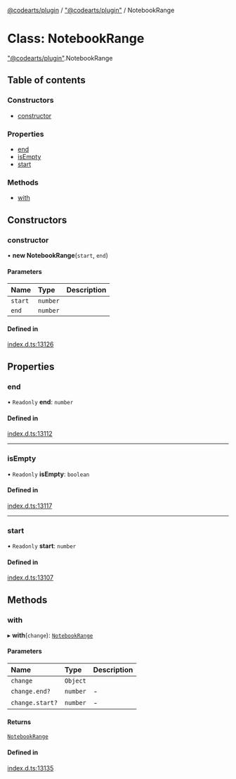 [@codearts/plugin](../README.md) / ["@codearts/plugin"](../modules/_codearts_plugin_.md) / NotebookRange

# Class: NotebookRange

["@codearts/plugin"](../modules/_codearts_plugin_.md).NotebookRange

## Table of contents

### Constructors

- [constructor](codearts_plugin_.NotebookRange.md#constructor)

### Properties

- [end](codearts_plugin_.NotebookRange.md#end)
- [isEmpty](codearts_plugin_.NotebookRange.md#isempty)
- [start](codearts_plugin_.NotebookRange.md#start)

### Methods

- [with](codearts_plugin_.NotebookRange.md#with)

## Constructors

### constructor

• **new NotebookRange**(`start`, `end`)

#### Parameters

| Name | Type | Description |
| :------ | :------ | :------ |
| `start` | `number` |  |
| `end` | `number` |  |

#### Defined in

[index.d.ts:13126](https://github.com/huaweicloud/cloudide-plugin-api/blob/b58031b/index.d.ts#L13126)

## Properties

### end

• `Readonly` **end**: `number`

#### Defined in

[index.d.ts:13112](https://github.com/huaweicloud/cloudide-plugin-api/blob/b58031b/index.d.ts#L13112)

___

### isEmpty

• `Readonly` **isEmpty**: `boolean`

#### Defined in

[index.d.ts:13117](https://github.com/huaweicloud/cloudide-plugin-api/blob/b58031b/index.d.ts#L13117)

___

### start

• `Readonly` **start**: `number`

#### Defined in

[index.d.ts:13107](https://github.com/huaweicloud/cloudide-plugin-api/blob/b58031b/index.d.ts#L13107)

## Methods

### with

▸ **with**(`change`): [`NotebookRange`](codearts_plugin_.NotebookRange.md)

#### Parameters

| Name | Type | Description |
| :------ | :------ | :------ |
| `change` | `Object` |  |
| `change.end?` | `number` | - |
| `change.start?` | `number` | - |

#### Returns

[`NotebookRange`](codearts_plugin_.NotebookRange.md)

#### Defined in

[index.d.ts:13135](https://github.com/huaweicloud/cloudide-plugin-api/blob/b58031b/index.d.ts#L13135)
